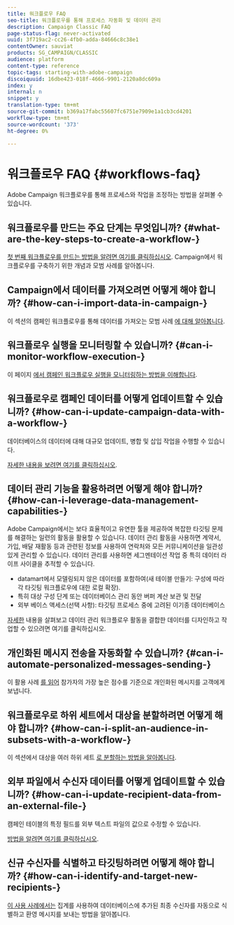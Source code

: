 ```yaml
---
title: 워크플로우 FAQ
seo-title: 워크플로우를 통해 프로세스 자동화 및 데이터 관리
description: Campaign Classic FAQ
page-status-flag: never-activated
uuid: 3f719ac2-cc26-4fb0-adda-84666c8c38e1
contentOwner: sauviat
products: SG_CAMPAIGN/CLASSIC
audience: platform
content-type: reference
topic-tags: starting-with-adobe-campaign
discoiquuid: 16dbe423-018f-4666-9901-2120a8dc609a
index: y
internal: n
snippet: y
translation-type: tm+mt
source-git-commit: b369a17fabc55607fc6751e7909e1a1cb3cd4201
workflow-type: tm+mt
source-wordcount: '373'
ht-degree: 0%

---
```



# 워크플로우 FAQ {#workflows-faq}

Adobe Campaign 워크플로우를 통해 프로세스와 작업을 조정하는 방법을 살펴볼 수 있습니다.

## 워크플로우를 만드는 주요 단계는 무엇입니까? {#what-are-the-key-steps-to-create-a-workflow-}

[첫 번째 워크플로우를 만드는 방법을 알려면 여기를 클릭하십시오](../../workflow/using/building-a-workflow.md). Campaign에서 워크플로우를 구축하기 위한 개념과 모범 사례를 알아봅니다.

## Campaign에서 데이터를 가져오려면 어떻게 해야 합니까? {#how-can-i-import-data-in-campaign-}

이 섹션의 캠페인 워크플로우를 통해 데이터를 가져오는 모범 사례 [에 대해 알아봅니다](../../workflow/using/importing-data.md).

## 워크플로우 실행을 모니터링할 수 있습니까? {#can-i-monitor-workflow-execution-}

이 페이지 [에서 캠페인 워크플로우 실행을 모니터링하는 방법을 이해합니다](../../workflow/using/starting-a-workflow.md).

## 워크플로우로 캠페인 데이터를 어떻게 업데이트할 수 있습니까? {#how-can-i-update-campaign-data-with-a-workflow-}

데이터베이스의 데이터에 대해 대규모 업데이트, 병합 및 삽입 작업을 수행할 수 있습니다.

[자세한 내용을 보려면 여기를 클릭하십시오](../../workflow/using/update-data.md).

## 데이터 관리 기능을 활용하려면 어떻게 해야 합니까? {#how-can-i-leverage-data-management-capabilities-}

Adobe Campaign에서는 보다 효율적이고 유연한 툴을 제공하여 복잡한 타깃팅 문제를 해결하는 일련의 활동을 활용할 수 있습니다. 데이터 관리 활동을 사용하면 계약서, 가입, 배달 재활동 등과 관련된 정보를 사용하여 연락처와 모든 커뮤니케이션을 일관성 있게 관리할 수 있습니다. 데이터 관리를 사용하면 세그멘테이션 작업 중 특히 데이터 라이프 사이클을 추적할 수 있습니다.

* datamart에서 모델링되지 않은 데이터를 포함하여(새 테이블 만들기: 구성에 따라 각 타깃팅 워크플로우에 대한 로컬 확장).
* 특히 대상 구성 단계 또는 데이터베이스 관리 동안 버퍼 계산 보관 및 전달
* 외부 베이스 액세스(선택 사항): 타깃팅 프로세스 중에 고려된 이기종 데이터베이스

[자세한](../../workflow/using/targeting-data.md#data-management) 내용을 살펴보고 데이터 관리 워크플로우 활동을 결합한 데이터를 디자인하고 작업할 수 있으려면 여기를 클릭하십시오.

## 개인화된 메시지 전송을 자동화할 수 있습니까? {#can-i-automate-personalized-messages-sending-}

이 활용 사례 [를 읽어](../../workflow/using/enriching-data.md) 참가자의 가장 높은 점수를 기준으로 개인화된 메시지를 고객에게 보냅니다.

## 워크플로우로 하위 세트에서 대상을 분할하려면 어떻게 해야 합니까? {#how-can-i-split-an-audience-in-subsets-with-a-workflow-}

이 섹션에서 대상을 여러 하위 세트 [로 분할하는 방법을 알아봅니다](../../workflow/using/split.md).

## 외부 파일에서 수신자 데이터를 어떻게 업데이트할 수 있습니까? {#how-can-i-update-recipient-data-from-an-external-file-}

캠페인 테이블의 특정 필드를 외부 텍스트 파일의 값으로 수정할 수 있습니다.

[방법을 알려면 여기를 클릭하십시오](../../platform/using/importing-data.md#example--enrich-the-values-with-those-of-an-external-file).

## 신규 수신자를 식별하고 타깃팅하려면 어떻게 해야 합니까? {#how-can-i-identify-and-target-new-recipients-}

[이 사용 사례에서는](../../workflow/using/using-aggregates.md) 집계를 사용하여 데이터베이스에 추가된 최종 수신자를 자동으로 식별하고 환영 메시지를 보내는 방법을 알아봅니다.
